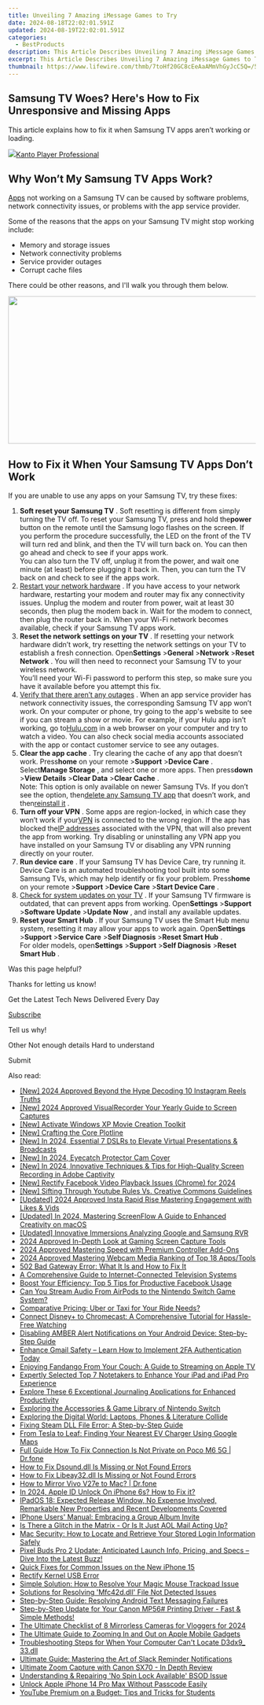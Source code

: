 ```yaml
---
title: Unveiling 7 Amazing iMessage Games to Try
date: 2024-08-18T22:02:01.591Z
updated: 2024-08-19T22:02:01.591Z
categories:
  - BestProducts
description: This Article Describes Unveiling 7 Amazing iMessage Games to Try
excerpt: This Article Describes Unveiling 7 Amazing iMessage Games to Try
thumbnail: https://www.lifewire.com/thmb/7toHf20GC8cEeAaAMmVhGyJcC5Q=/540x405/filters:no_upscale():max_bytes(150000):strip_icc():format(webp)/GettyImages-695859288-5bbb651f4cedfd0026ab0a7d.jpg
---
```


## Samsung TV Woes? Here's How to Fix Unresponsive and Missing Apps
 This article explains how to fix it when Samsung TV apps aren’t working or loading.

<!-- affiliate ads begin -->
<a href="https://secure.2checkout.com/order/checkout.php?PRODS=4742929&QTY=1&AFFILIATE=108875&CART=1"><img src="https://secure.avangate.com/images/merchant/e09fdffe648a30658a9657bbed7b2388/products/boxshot(2).png" border="0">Kanto Player Professional</a>
<!-- affiliate ads end -->
## Why Won’t My Samsung TV Apps Work?

[Apps](https://www.lifewire.com/what-are-apps-1616114) not working on a Samsung TV can be caused by software problems, network connectivity issues, or problems with the app service provider.

 Some of the reasons that the apps on your Samsung TV might stop working include:

* Memory and storage issues
* Network connectivity problems
* Service provider outages
* Corrupt cache files

 There could be other reasons, and I'll walk you through them below.

<!-- affiliate ads begin -->
<a href="https://25home.pxf.io/c/5597632/2090698/16836" target="_top" id="2090698"><img src="//a.impactradius-go.com/display-ad/16836-2090698" border="0" alt="" width="720" height="300"/></a>
<!-- affiliate ads end -->
## How to Fix it When Your Samsung TV Apps Don’t Work

 If you are unable to use any apps on your Samsung TV, try these fixes:  

1. **Soft reset your Samsung TV** . Soft resetting is different from simply turning the TV off. To reset your Samsung TV, press and hold the**power** button on the remote until the Samsung logo flashes on the screen. If you perform the procedure successfully, the LED on the front of the TV will turn red and blink, and then the TV will turn back on. You can then go ahead and check to see if your apps work.  
 You can also turn the TV off, unplug it from the power, and wait one minute (at least) before plugging it back in. Then, you can turn the TV back on and check to see if the apps work.
2. [Restart your network hardware](https://www.lifewire.com/how-to-properly-restart-a-router-modem-2624570) . If you have access to your network hardware, restarting your modem and router may fix any connectivity issues. Unplug the modem and router from power, wait at least 30 seconds, then plug the modem back in. Wait for the modem to connect, then plug the router back in. When your Wi-Fi network becomes available, check if your Samsung TV apps work.
3. **Reset the network settings on your TV** . If resetting your network hardware didn’t work, try resetting the network settings on your TV to establish a fresh connection. Open**Settings** \>**General** \>**Network** \>**Reset Network** . You will then need to reconnect your Samsung TV to your wireless network.  
 You’ll need your Wi-Fi password to perform this step, so make sure you have it available before you attempt this fix.
4. [Verify that there aren’t any outages](https://www.lifewire.com/is-website-down-3482172) . When an app service provider has network connectivity issues, the corresponding Samsung TV app won’t work. On your computer or phone, try going to the app's website to see if you can stream a show or movie. For example, if your Hulu app isn’t working, go to[Hulu.com](https://hulu.com) in a web browser on your computer and try to watch a video. You can also check social media accounts associated with the app or contact customer service to see any outages.
5. **Clear the app cache** . Try clearing the cache of any app that doesn’t work. Press**home** on your remote >**Support** \>**Device Care** . Select**Manage Storage** , and select one or more apps. Then press**down** \>**View Details** \>**Clear Data** \>**Clear Cache** .  
 Note: This option is only available on newer Samsung TVs. If you don’t see the option, then[delete any Samsung TV app](https://www.lifewire.com/how-to-delete-apps-on-a-samsung-smart-tv-4589138) that doesn’t work, and then[reinstall it](https://www.lifewire.com/download-apps-on-samsung-smart-tv-5223578) .
6. **Turn off your VPN** . Some apps are region-locked, in which case they won’t work if your[VPN](https://www.lifewire.com/what-is-a-vpn-5189778) is connected to the wrong region. If the app has blocked the[IP addresses](https://www.lifewire.com/what-is-an-ip-address-2625920) associated with the VPN, that will also prevent the app from working. Try disabling or uninstalling any VPN app you have installed on your Samsung TV or disabling any VPN running directly on your router.
7. **Run device care** . If your Samsung TV has Device Care, try running it. Device Care is an automated troubleshooting tool built into some Samsung TVs, which may help identify or fix your problem. Press**home** on your remote >**Support** \>**Device Care** \>**Start Device Care** .
8. [Check for system updates on your TV](https://www.lifewire.com/update-samsung-smart-tv-4172014) . If your Samsung TV firmware is outdated, that can prevent apps from working. Open**Settings** \>**Support** \>**Software Update** \>**Update Now** , and install any available updates.
9. **Reset your Smart Hub** . If your Samsung TV uses the Smart Hub menu system, resetting it may allow your apps to work again. Open**Settings** \>**Support** \>**Service Care** \>**Self Diagnosis** \>**Reset Smart Hub** .  
 For older models, open**Settings** \>**Support** \>**Self Diagnosis** \>**Reset Smart Hub** .

Was this page helpful?

Thanks for letting us know!

 Get the Latest Tech News Delivered Every Day

[Subscribe](https://www.lifewire.com/#)

Tell us why!

 Other  Not enough details  Hard to understand

 Submit

<ins class="adsbygoogle"
     style="display:block"
     data-ad-format="autorelaxed"
     data-ad-client="ca-pub-7571918770474297"
     data-ad-slot="1223367746"></ins>



<ins class="adsbygoogle"
     style="display:block"
     data-ad-client="ca-pub-7571918770474297"
     data-ad-slot="8358498916"
     data-ad-format="auto"
     data-full-width-responsive="true"></ins>

<span class="atpl-alsoreadstyle">Also read:</span>
<div><ul>
<li><a href="https://instagram-video-recordings.techidaily.com/new-2024-approved-beyond-the-hype-decoding-10-instagram-reels-truths/"><u>[New] 2024 Approved  Beyond the Hype  Decoding 10 Instagram Reels Truths</u></a></li>
<li><a href="https://screen-activity-recording.techidaily.com/new-2024-approved-visualrecorder-your-yearly-guide-to-screen-captures/"><u>[New] 2024 Approved  VisualRecorder  Your Yearly Guide to Screen Captures</u></a></li>
<li><a href="https://fox-access.techidaily.com/new-activate-windows-xp-movie-creation-toolkit/"><u>[New] Activate Windows XP Movie Creation Toolkit</u></a></li>
<li><a href="https://extra-hints.techidaily.com/new-crafting-the-core-plotline/"><u>[New] Crafting the Core Plotline</u></a></li>
<li><a href="https://facebook-record-videos.techidaily.com/new-in-2024-essential-7-dslrs-to-elevate-virtual-presentations-and-broadcasts/"><u>[New] In 2024, Essential 7 DSLRs to Elevate Virtual Presentations & Broadcasts</u></a></li>
<li><a href="https://screen-video-capture.techidaily.com/new-in-2024-eyecatch-protector-cam-cover/"><u>[New] In 2024, Eyecatch Protector Cam Cover</u></a></li>
<li><a href="https://digital-screen-recording.techidaily.com/new-in-2024-innovative-techniques-and-tips-for-high-quality-screen-recording-in-adobe-captivity/"><u>[New] In 2024, Innovative Techniques & Tips for High-Quality Screen Recording in Adobe Captivity</u></a></li>
<li><a href="https://facebook-video-content.techidaily.com/new-rectify-facebook-video-playback-issues-chrome-for-2024/"><u>[New] Rectify Facebook Video Playback Issues (Chrome) for 2024</u></a></li>
<li><a href="https://youtube-stream.techidaily.com/new-sifting-through-youtube-rules-vs-creative-commons-guidelines/"><u>[New] Sifting Through Youtube Rules Vs. Creative Commons Guidelines</u></a></li>
<li><a href="https://instagram-video-recordings.techidaily.com/updated-2024-approved-insta-rapid-rise-mastering-engagement-with-likes-and-vids/"><u>[Updated] 2024 Approved  Insta Rapid Rise  Mastering Engagement with Likes & Vids</u></a></li>
<li><a href="https://screen-activity-recording.techidaily.com/updated-in-2024-mastering-screenflow-a-guide-to-enhanced-creativity-on-macos/"><u>[Updated] In 2024, Mastering ScreenFlow  A Guide to Enhanced Creativity on macOS</u></a></li>
<li><a href="https://some-techniques.techidaily.com/updated-innovative-immersions-analyzing-google-and-samsung-rvr/"><u>[Updated] Innovative Immersions  Analyzing Google and Samsung RVR</u></a></li>
<li><a href="https://screen-recording.techidaily.com/2024-approved-in-depth-look-at-gaming-screen-capture-tools/"><u>2024 Approved  In-Depth Look at Gaming Screen Capture Tools</u></a></li>
<li><a href="https://extra-skills.techidaily.com/2024-approved-mastering-speed-with-premium-controller-add-ons/"><u>2024 Approved  Mastering Speed with Premium Controller Add-Ons</u></a></li>
<li><a href="https://extra-skills.techidaily.com/2024-approved-mastering-webcam-media-ranking-of-top-18-appstools/"><u>2024 Approved  Mastering Webcam Media  Ranking of Top 18 Apps/Tools</u></a></li>
<li><a href="https://techtrends.techidaily.com/502-bad-gateway-error-what-it-is-and-how-to-fix-it/"><u>502 Bad Gateway Error: What It Is and How to Fix It</u></a></li>
<li><a href="https://techtrends.techidaily.com/a-comprehensive-guide-to-internet-connected-television-systems/"><u>A Comprehensive Guide to Internet-Connected Television Systems</u></a></li>
<li><a href="https://techtrends.techidaily.com/boost-your-efficiency-top-5-tips-for-productive-facebook-usage/"><u>Boost Your Efficiency: Top 5 Tips for Productive Facebook Usage</u></a></li>
<li><a href="https://techtrends.techidaily.com/can-you-stream-audio-from-airpods-to-the-nintendo-switch-game-system/"><u>Can You Stream Audio From AirPods to the Nintendo Switch Game System?</u></a></li>
<li><a href="https://techtrends.techidaily.com/comparative-pricing-uber-or-taxi-for-your-ride-needs/"><u>Comparative Pricing: Uber or Taxi for Your Ride Needs?</u></a></li>
<li><a href="https://techtrends.techidaily.com/connect-disneyplus-to-chromecast-a-comprehensive-tutorial-for-hassle-free-watching/"><u>Connect Disney+ to Chromecast: A Comprehensive Tutorial for Hassle-Free Watching</u></a></li>
<li><a href="https://techtrends.techidaily.com/disabling-amber-alert-notifications-on-your-android-device-step-by-step-guide/"><u>Disabling AMBER Alert Notifications on Your Android Device: Step-by-Step Guide</u></a></li>
<li><a href="https://techtrends.techidaily.com/enhance-gmail-safety-learn-how-to-implement-2fa-authentication-today/"><u>Enhance Gmail Safety – Learn How to Implement 2FA Authentication Today</u></a></li>
<li><a href="https://techtrends.techidaily.com/enjoying-fandango-from-your-couch-a-guide-to-streaming-on-apple-tv/"><u>Enjoying Fandango From Your Couch: A Guide to Streaming on Apple TV</u></a></li>
<li><a href="https://techtrends.techidaily.com/expertly-selected-top-7-notetakers-to-enhance-your-ipad-and-ipad-pro-experience/"><u>Expertly Selected Top 7 Notetakers to Enhance Your iPad and iPad Pro Experience</u></a></li>
<li><a href="https://techtrends.techidaily.com/explore-these-6-exceptional-journaling-applications-for-enhanced-productivity/"><u>Explore These 6 Exceptional Journaling Applications for Enhanced Productivity</u></a></li>
<li><a href="https://techtrends.techidaily.com/exploring-the-accessories-and-game-library-of-nintendo-switch/"><u>Exploring the Accessories & Game Library of Nintendo Switch</u></a></li>
<li><a href="https://techtrends.techidaily.com/exploring-the-digital-world-laptops-phones-and-literature-collide/"><u>Exploring the Digital World: Laptops, Phones & Literature Collide</u></a></li>
<li><a href="https://techtrends.techidaily.com/fixing-steam-dll-file-error-a-step-by-step-guide/"><u>Fixing Steam DLL File Error: A Step-by-Step Guide</u></a></li>
<li><a href="https://techtrends.techidaily.com/from-tesla-to-leaf-finding-your-nearest-ev-charger-using-google-maps/"><u>From Tesla to Leaf: Finding Your Nearest EV Charger Using Google Maps</u></a></li>
<li><a href="https://howto.techidaily.com/full-guide-how-to-fix-connection-is-not-private-on-poco-m6-5g-drfone-by-drfone-fix-android-problems-fix-android-problems/"><u>Full Guide How To Fix Connection Is Not Private on Poco M6 5G | Dr.fone</u></a></li>
<li><a href="https://techtrends.techidaily.com/how-to-fix-dsounddll-is-missing-or-not-found-errors/"><u>How to Fix Dsound.dll Is Missing or Not Found Errors</u></a></li>
<li><a href="https://techtrends.techidaily.com/how-to-fix-libeay32dll-is-missing-or-not-found-errors/"><u>How to Fix Libeay32.dll Is Missing or Not Found Errors</u></a></li>
<li><a href="https://screen-mirror.techidaily.com/how-to-mirror-vivo-v27e-to-mac-drfone-by-drfone-android/"><u>How to Mirror Vivo V27e to Mac? | Dr.fone</u></a></li>
<li><a href="https://apple-account.techidaily.com/in-2024-apple-id-unlock-on-iphone-6s-how-to-fix-it-by-drfone-ios/"><u>In 2024, Apple ID Unlock On iPhone 6s? How to Fix it?</u></a></li>
<li><a href="https://techtrends.techidaily.com/ipados-18-expected-release-window-no-expense-involved-remarkable-new-properties-and-recent-developments-covered/"><u>IPadOS 18: Expected Release Window, No Expense Involved, Remarkable New Properties and Recent Developments Covered</u></a></li>
<li><a href="https://technical-tips.techidaily.com/iphone-users-manual-embracing-a-group-album-invite/"><u>IPhone Users' Manual: Embracing a Group Album Invite</u></a></li>
<li><a href="https://techtrends.techidaily.com/is-there-a-glitch-in-the-matrix-or-is-it-just-aol-mail-acting-up/"><u>Is There a Glitch in the Matrix - Or Is It Just AOL Mail Acting Up?</u></a></li>
<li><a href="https://techtrends.techidaily.com/mac-security-how-to-locate-and-retrieve-your-stored-login-information-safely/"><u>Mac Security: How to Locate and Retrieve Your Stored Login Information Safely</u></a></li>
<li><a href="https://techtrends.techidaily.com/pixel-buds-pro-2-update-anticipated-launch-info-pricing-and-specs-dive-into-the-latest-buzz/"><u>Pixel Buds Pro 2 Update: Anticipated Launch Info, Pricing, and Specs – Dive Into the Latest Buzz!</u></a></li>
<li><a href="https://techtrends.techidaily.com/quick-fixes-for-common-issues-on-the-new-iphone-15/"><u>Quick Fixes for Common Issues on the New iPhone 15</u></a></li>
<li><a href="https://driver-error.techidaily.com/rectify-kernel-usb-error/"><u>Rectify Kernel USB Error</u></a></li>
<li><a href="https://techtrends.techidaily.com/simple-solution-how-to-resolve-your-magic-mouse-trackpad-issue/"><u>Simple Solution: How to Resolve Your Magic Mouse Trackpad Issue</u></a></li>
<li><a href="https://techtrends.techidaily.com/solutions-for-resolving-mfc42ddll-file-not-detected-issues/"><u>Solutions for Resolving 'Mfc42d.dll' File Not Detected Issues</u></a></li>
<li><a href="https://techtrends.techidaily.com/step-by-step-guide-resolving-android-text-messaging-failures/"><u>Step-by-Step Guide: Resolving Android Text Messaging Failures</u></a></li>
<li><a href="https://win-amazing.techidaily.com/step-by-step-update-for-your-canon-mp56-printing-driver-fast-and-simple-methods/"><u>Step-by-Step Update for Your Canon MP56# Printing Driver - Fast & Simple Methods!</u></a></li>
<li><a href="https://youtube-docs.techidaily.com/ltimate-checklist-of-8-mirrorless-cameras-for-vloggers-for-2024/"><u>The Ultimate Checklist of 8 Mirrorless Cameras for Vloggers for 2024</u></a></li>
<li><a href="https://techtrends.techidaily.com/the-ultimate-guide-to-zooming-in-and-out-on-apple-mobile-gadgets/"><u>The Ultimate Guide to Zooming In and Out on Apple Mobile Gadgets</u></a></li>
<li><a href="https://techtrends.techidaily.com/troubleshooting-steps-for-when-your-computer-cant-locate-d3dx9-33dll/"><u>Troubleshooting Steps for When Your Computer Can't Locate D3dx9_ 33.dll</u></a></li>
<li><a href="https://techtrends.techidaily.com/ultimate-guide-mastering-the-art-of-slack-reminder-notifications/"><u>Ultimate Guide: Mastering the Art of Slack Reminder Notifications</u></a></li>
<li><a href="https://buynow-info.techidaily.com/1722687447784-ultimate-zoom-capture-with-canon-sx70-in-depth-review/"><u>Ultimate Zoom Capture with Canon SX70 - In Depth Review</u></a></li>
<li><a href="https://techtrends.techidaily.com/understanding-and-repairing-no-spin-lock-available-bsod-issue/"><u>Understanding & Repairing 'No Spin Lock Available' BSOD Issue</u></a></li>
<li><a href="https://ios-unlock.techidaily.com/unlock-apple-iphone-14-pro-max-without-passcode-easily-by-drfone-ios/"><u>Unlock Apple iPhone 14 Pro Max Without Passcode Easily</u></a></li>
<li><a href="https://techtrends.techidaily.com/youtube-premium-on-a-budget-tips-and-tricks-for-students/"><u>YouTube Premium on a Budget: Tips and Tricks for Students</u></a></li>
</ul></div>
